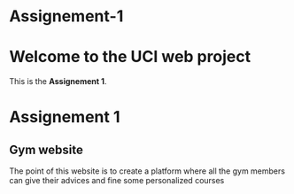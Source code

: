 # Assignement-1
 
# Welcome to the UCI web project

This is the **Assignement 1**. 


# Assignement 1

## Gym website

The point of this website is to create a platform where all the gym members can give their advices and fine some personalized courses
